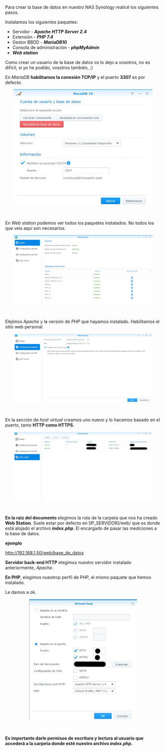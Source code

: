 Para crear la base de datos en nuestro NAS Synology realicé los siguientes pasos.

Instalamos los siguientes paquetes:

- Servidor -  **_Apache HTTP Server 2.4_**
- Extensión - **_PHP 7.4_**
- Gestor BBDD - **_MariaDB10_**
- Consola de administración - **_phpMyAdmin_**
- **_Web station_**

Como crear un usuario de la base de datos os lo dejo a vosotros, no es difícil, si yo he podido, vosotros también, ;)

En _MariaDB_ **habilitamos la conexión TCP/IP** y el puerto **3307** es por defecto.

<p align="center">
  <img src="https://github.com/NewbieMakerLearning/Cliente_Estacion_Meteo/blob/master/pictures/MariaDb_activar_TCP_IP.JPG" width="450" title="hover text">
</p>
<br>

En _Web station_ podemos ver todos los paquetes instalados. No todos los que veis aquí son necesarios.

<p align="center">
  <img src="https://github.com/NewbieMakerLearning/Cliente_Estacion_Meteo/blob/master/pictures/Web_Station_1.JPG" width="450" title="hover text">
</p>
<br>

Elejimos _Apache_ y la versión de _PHP_ que hayamos instalado. Habilitamos el sitio web personal. 

<p align="center">
  <img src="https://github.com/NewbieMakerLearning/Cliente_Estacion_Meteo/blob/master/pictures/Habilitar_Web_personal.JPG" width="450" title="hover text">
</p>

<br>

En la sección de _host virtual_ creamos uno nuevo y lo hacemos basado en el puerto, tanto **HTTP como HTTPS**. 

<p align="center">
  <img src="https://github.com/NewbieMakerLearning/Cliente_Estacion_Meteo/blob/master/pictures/host_Virtual_1.JPG" width="450" title="hover text">
</p>
<br>

**En la raiz del documento** elegimos la ruta de la carpeta que nos ha creado **Web Station**. Suele estar por defecto en [IP_SERVIDOR]/web/ que es donde está alojado el archivo **_index.php_**. El encargado de pasar las mediciones a la base de datos.

**ejemplo**

http://192.168.1.50/web/base_de_datos

**Servidor back-end HTTP** elegimos nuestro servidor instalado anteriormente, _Apache_.

**En PHP**, elegimos nuestrop perfil de PHP, el mismo paquete que hemos instalado.

Le damos a ok.

<p align="center">
  <img src="https://github.com/NewbieMakerLearning/Cliente_Estacion_Meteo/blob/master/pictures/host_Virtual_2.JPG" width="350" title="hover text">
</p>
<br>

**Es importante darle permisos de escritura y lectura al usuario que accederá a la carpeta donde esté nuestro archivo _index.php_.**

